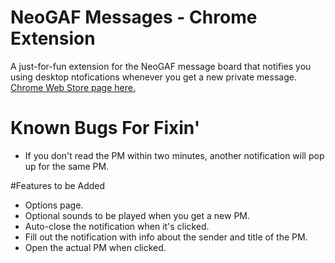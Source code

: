# NeoGAF Messages - Chrome Extension
A just-for-fun extension for the NeoGAF message board that notifies you 
using desktop ntofications whenever you get a new private message.
[Chrome Web Store page here.](https://chrome.google.com/webstore/detail/dnpcgfdhjbipikkgnhlnceecljcheghp)

# Known Bugs For Fixin'
- If you don't read the PM within two minutes, another notification will pop up for the same PM.

#Features to be Added
- Options page.
- Optional sounds to be played when you get a new PM.
- Auto-close the notification when it's clicked.
- Fill out the notification with info about the sender and title of the PM.
- Open the actual PM when clicked.